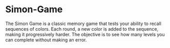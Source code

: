 # Simon-Game
The Simon Game is a classic memory game that tests your ability to recall sequences of colors. Each round, a new color is added to the sequence, making it progressively harder. The objective is to see how many levels you can complete without making an error.
